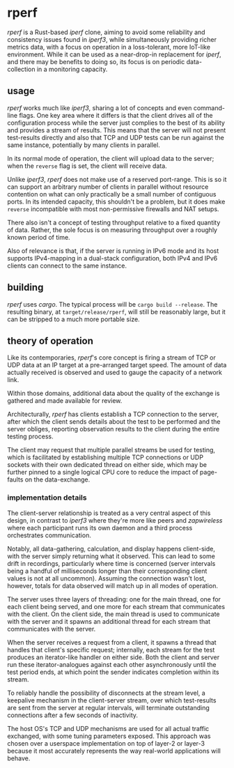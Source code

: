 # rperf

_rperf_ is a Rust-based _iperf_ clone, aiming to avoid some reliability and
consistency issues found in _iperf3_, while simultaneously providing richer
metrics data, with a focus on operation in a loss-tolerant, more IoT-like
environment. While it can be used as a near-drop-in replacement for _iperf_,
and there may be benefits to doing so, its focus is on periodic data-collection
in a monitoring capacity.


## usage

_rperf_ works much like _iperf3_, sharing a lot of concepts and even
command-line flags. One key area where it differs is that the client drives
all of the configuration process while the server just complies to the best
of its ability and provides a stream of results. This means that the server
will not present test-results directly and also that TCP and UDP tests can
be run against the same instance, potentially by many clients in parallel.

In its normal mode of operation, the client will upload data to the server;
when the `reverse` flag is set, the client will receive data.

Unlike _iperf3_, _rperf_ does not make use of a reserved port-range. This is
so it can support an arbitrary number of clients in parallel without
resource contention on what can only practically be a small number of
contiguous ports. In its intended capacity, this shouldn't be a problem, but
it does make `reverse` incompatible with most non-permissive firewalls and
NAT setups.

There also isn't a concept of testing throughput relative to a fixed quantity
of data. Rather, the sole focus is on measuring throughput over a roughly
known period of time.

Also of relevance is that, if the server is running in IPv6 mode and its
host supports IPv4-mapping in a dual-stack configuration, both IPv4 and IPv6
clients can connect to the same instance.


## building

_rperf_ uses _cargo_. The typical process will be `cargo build --release`. The
resulting binary, at `target/release/rperf`, will still be reasonably large,
but it can be stripped to a much more portable size.


## theory of operation

Like its contemporaries, _rperf_'s core concept is firing a stream of TCP or
UDP data at an IP target at a pre-arranged target speed. The amount of data
actually received is observed and used to gauge the capacity of a network link.

Within those domains, additional data about the quality of the exchange is
gathered and made available for review.

Architecturally, _rperf_ has clients establish a TCP connection to the server,
after which the client sends details about the test to be performed and the
server obliges, reporting observation results to the client during the entire
testing process.

The client may request that multiple parallel streams be used for testing, which
is facilitated by establishing multiple TCP connections or UDP sockets with
their own dedicated thread on either side, which may be further pinned to a
single logical CPU core to reduce the impact of page-faults on the
data-exchange.


### implementation details

The client-server relationship is treated as a very central aspect of this
design, in contrast to _iperf3_ where they're more like peers and _zapwireless_
where each participant runs its own daemon and a third process orchestrates
communication.

Notably, all data-gathering, calculation, and display happens client-side, with
the server simply returning what it observed. This can lead to some drift in
recordings, particularly where time is concerned (server intervals being a
handful of milliseconds longer than their corresponding client values is not
at all uncommon). Assuming the connection wasn't lost, however, totals for data
observed will match up in all modes of operation.

The server uses three layers of threading: one for the main thread, one for each
client being served, and one more for each stream that communicates with the
client. On the client side, the main thread is used to communicate with the
server and it spawns an additional thread for each stream that communicates with
the server.

When the server receives a request from a client, it spawns a thread that
handles that client's specific request; internally, each stream for the test
produces an iterator-like handler on either side. Both the client and server run
these iterator-analogues against each other asynchronously until the test period
ends, at which point the sender indicates completion within its stream.

To reliably handle the possibility of disconnects at the stream level, a
keepalive mechanism in the client-server stream, over which test-results are
sent from the server at regular intervals, will terminate outstanding
connections after a few seconds of inactivity.

The host OS's TCP and UDP mechanisms are used for all actual traffic exchanged,
with some tuning parameters exposed. This approach was chosen over a userspace
implementation on top of layer-2 or layer-3 because it most accurately
represents the way real-world applications will behave.
